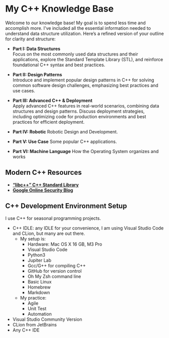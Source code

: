 # My C++ Knowledge Base

Welcome to our knowledge base! My goal is to spend less time and accomplish more. I've included all the essential
information needed to understand data structure utilization.
Here’s a refined version of your outline for clarity and structure:

+ **Part I: Data Structures**  
  Focus on the most commonly used data structures and their applications, explore the Standard Template Library (STL),
  and reinforce foundational C++ syntax and best practices.

+ **Part II: Design Patterns**  
  Introduce and implement popular design patterns in C++ for solving common software design challenges, emphasizing best
  practices and use cases.

+ **Part III: Advanced C++ & Deployment**  
  Apply advanced C++ features in real-world scenarios, combining data structures and design patterns. Discuss deployment
  strategies, including optimizing code for production environments and best practices for efficient deployment.

+ **Part IV: Robotic**
  Robotic Design and Development.
  
+ **Part V: Use Case**
  Some popular C++ applications.

+ **Part VI: Machine Language**
  How the Operating System organizes and works

## Modern C++ Resources

+ [**“libc++” C++ Standard Library**](https://libcxx.llvm.org/index.html)
+ [**Google Online Security Blog**](https://security.googleblog.com/)
## C++ Development Environment Setup

I use C++ for seasonal programming projects.

- C++ IDLE: any IDLE for your convenience, I am using Visual Studio Code and CLion, but many are out there.
    - My setup is:
        - Hardware: Mac OS X 16 GB, M3 Pro
        - Visual Studio Code
        - Python3
        - Jupiter Lab
        - Gcc/G++ for compiling C++
        - GitHub for version control
        - Oh My Zsh command line
        - Basic Linux
        - Homebrew
        - Markdown
    - My practice:
        - Agile
        - Unit Test
        - Automation
- Visual Studio Community Version
- CLion from JetBrains
- Any C++ IDE
